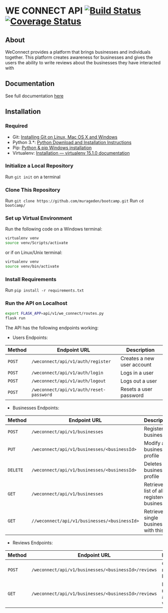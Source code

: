 # WE CONNECT API [![Build Status](https://travis-ci.org/murageden/bootcamp.svg?branch=develop)](https://travis-ci.org/murageden/bootcamp) [![Coverage Status](https://coveralls.io/repos/github/murageden/bootcamp/badge.svg?branch=develop)](https://coveralls.io/github/murageden/bootcamp?branch=develop)

## About
WeConnect provides a platform that brings businesses and individuals together. This platform creates awareness for businesses and gives the users the ability to write reviews about the businesses they have interacted with


## Documentation
See full documentation [here](https://weconnnect.docs.apiary.io/)


## Installation
### Required
* Git: [Installing Git on Linux, Mac OS X and Windows](https://gist.github.com/derhuerst/1b15ff4652a867391f03)
* Python 3.*: [Python Download and Installation Instructions](https://www.ics.uci.edu/~pattis/common/handouts/pythoneclipsejava/python.html)
* Pip: [Python & pip Windows installation](https://github.com/BurntSushi/nfldb/wiki/Python-&-pip-Windows-installation)
* Virtualenv: [Installation — virtualenv 15.1.0 documentation](https://virtualenv.pypa.io/en/stable/installation/)


### Initialize a Local Repository
Run `git init` on a terminal


### Clone This Repository
Run `git clone https://github.com/murageden/bootcamp.git`
Run `cd bootcamp/`


### Set up Virtual Environment
Run the following code on a Windows terminal:

```bash
virtualenv venv
source venv/Scripts/activate
```
or if on Linux/Unix terminal:

```bash
virtualenv venv
source venv/bin/activate
```


### Install Requirements
Run `pip install -r requirements.txt`


### Run the API on Localhost
```bash
export FLASK_APP=api/v1/we_connect/routes.py
flask run
```


The API has the following endpoints working:

* Users Endpoints:

Method | Endpoint URL | Description
--- | --- | ---
`POST` | `/weconnect/api/v1/auth/register` | Creates a new user account
`POST` | `/weconnect/api/v1/auth/login` | Logs in a user
`POST` | `/weconnect/api/v1/auth/logout` | Logs out a user
`POST` | `/weconnect/api/v1/auth/reset-password` | Resets a user password

* Businesses Endpoints:

Method | Endpoint URL | Description
--- | --- | ---
`POST` | `/weconnect/api/v1/businesses` | Registers a business
`PUT` | `/weconnect/api/v1/businesses/<businessId>` | Modify a business profile
`DELETE` | `/weconnect/api/v1/businesses/<businessId>` | Deletes a business profile
`GET` | `/weconnect/api/v1/businesses` | Retrieve a list of all registered businesses
`GET` | `//weconnect/api/v1/businesses/<businessId>` | Retrieve a single business with this id

* Reviews Endpoints:

Method | Endpoint URL | Description
--- | --- | ---
`POST` | `/weconnect/api/v1/businesses/<businessId>/reviews` | Create a review for a business
`GET` | `/weconnect/api/v1/businesses/<businessId>/reviews` | Retrieve reviews for a business with this id

